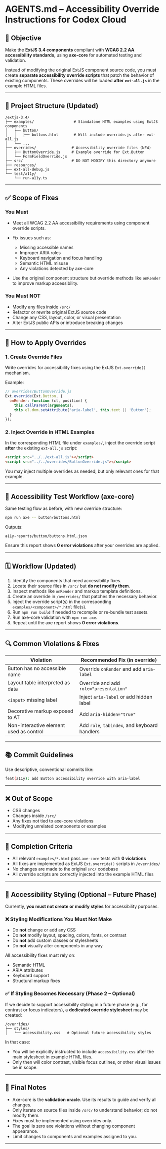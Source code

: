 # AGENTS.md – Accessibility Override Instructions for Codex Cloud

## 📍 Objective

Make the **ExtJS 3.4 components** compliant with **WCAG 2.2 AA accessibility standards**, using **axe-core** for automated testing and validation.

Instead of modifying the original ExtJS component source code, you must create **separate accessibility override scripts** that patch the behavior of existing components. These overrides will be loaded **after `ext-all.js`** in the example HTML files.

---

## 📁 Project Structure (Updated)

```
/extjs-3.4/
├── examples/                  # Standalone HTML examples using ExtJS components
│   ├── button/
│   │   ├── buttons.html       # Will include override.js after ext-all.js
│   └── ...
├── overrides/                # Accessibility override files (NEW)
│   ├── ButtonOverride.js     # Example override for Ext.Button
│   └── FormFieldOverride.js
├── src/                      # DO NOT MODIFY this directory anymore
├── resources/
├── ext-all-debug.js
└── test/a11y/
    └── run-a11y.ts
```

---

## ✅ Scope of Fixes

### You Must

* Meet all WCAG 2.2 AA accessibility requirements using component override scripts.
* Fix issues such as:

  * Missing accessible names
  * Improper ARIA roles
  * Keyboard navigation and focus handling
  * Semantic HTML misuse
  * Any violations detected by axe-core
* Use the original component structure but override methods like `onRender` to improve markup accessibility.

### You Must NOT

* Modify any files inside `/src/`
* Refactor or rewrite original ExtJS source code
* Change any CSS, layout, color, or visual presentation
* Alter ExtJS public APIs or introduce breaking changes

---

## 🧋 How to Apply Overrides

### 1. Create Override Files

Write overrides for accessibility fixes using the ExtJS `Ext.override()` mechanism.

Example:

```js
// overrides/ButtonOverride.js
Ext.override(Ext.Button, {
  onRender: function (ct, position) {
    this.callParent(arguments);
    this.el.dom.setAttribute('aria-label', this.text || 'Button');
  }
});
```

### 2. Inject Override in HTML Examples

In the corresponding HTML file under `examples/`, inject the override script **after** the existing `ext-all.js` script:

```html
<script src="../../ext-all.js"></script>
<script src="../../overrides/ButtonOverride.js"></script>
```

You may inject multiple overrides as needed, but only relevant ones for that example.

---

## 🧪 Accessibility Test Workflow (axe-core)

Same testing flow as before, with new override structure:

```sh
npm run axe -- button/buttons.html
```

Outputs:

```
a11y-reports/button/buttons.html.json
```

Ensure this report shows **0 error violations** after your overrides are applied.

---

## 🗓️ Workflow (Updated)

1. Identify the components that need accessibility fixes.
2. Locate their source files in `/src/` but **do not modify them**.
3. Inspect methods like `onRender` and markup template definitions.
4. Create an override in `/overrides/` that patches the necessary behavior.
5. Inject the override script(s) in the corresponding `examples/<component>/*.html` file(s).
6. Run `npm run build` if needed to recompile or re-bundle test assets.
7. Run axe-core validation with `npm run axe`.
8. Repeat until the axe report shows **0 error violations**.

---

## 🔍 Common Violations & Fixes

| Violation                               | Recommended Fix (in override)                 |
| --------------------------------------- | --------------------------------------------- |
| Button has no accessible name           | Override `onRender` and add `aria-label`      |
| Layout table interpreted as data        | Override and add `role="presentation"`        |
| `<input>` missing label                 | Inject `aria-label` or add hidden label       |
| Decorative markup exposed to AT         | Add `aria-hidden="true"`                      |
| Non-interactive element used as control | Add `role`, `tabindex`, and keyboard handlers |

---

## 📚 Commit Guidelines

Use descriptive, conventional commits like:

```bash
feat(a11y): add Button accessibility override with aria-label
```

---

## ❌ Out of Scope

* CSS changes
* Changes inside `/src/`
* Any fixes not tied to axe-core violations
* Modifying unrelated components or examples

---

## 🧲 Completion Criteria

* All relevant `examples/*.html` pass `axe-core` tests with **0 violations**
* All fixes are implemented as ExtJS `Ext.override()` scripts in `/overrides/`
* No changes are made to the original `src/` codebase
* All override scripts are correctly injected into the example HTML files

---

## 🎨 Accessibility Styling (Optional – Future Phase)

Currently, **you must not create or modify styles** for accessibility purposes.

### ❌ Styling Modifications You Must Not Make

* Do **not** change or add any CSS
* Do **not** modify layout, spacing, colors, fonts, or contrast
* Do **not** add custom classes or stylesheets
* Do **not** visually alter components in any way

All accessibility fixes must rely on:

* Semantic HTML
* ARIA attributes
* Keyboard support
* Structural markup fixes

### ✅ If Styling Becomes Necessary (Phase 2 – Optional)

If we decide to support accessibility styling in a future phase (e.g., for contrast or focus indicators), a **dedicated override stylesheet** may be created:

```
/overrides/
├── styles/
│   └── accessibility.css   # Optional future accessibility styles
```

In that case:

* You will be explicitly instructed to include `accessibility.css` after the main stylesheet in example HTML files.
* Only then will color contrast, visible focus outlines, or other visual issues be in scope.

---

## 🚀 Final Notes

* Axe-core is the **validation oracle**. Use its results to guide and verify all changes.
* Only iterate on source files inside `/src/` to understand behavior; do not modify them.
* Fixes must be implemented using overrides only.
* The goal is zero axe violations without changing component appearance.
* Limit changes to components and examples assigned to you.

---
